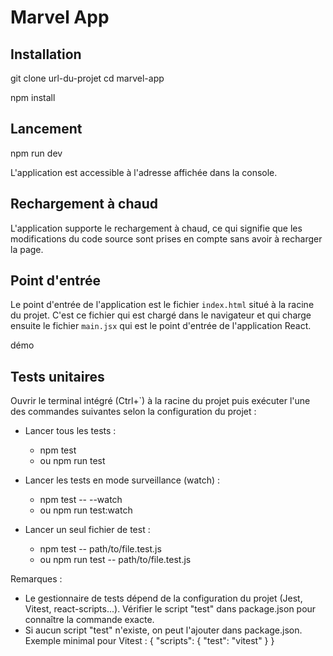 # Marvel App

## Installation

git clone url-du-projet
cd marvel-app

npm install

## Lancement

npm run dev

L'application est accessible à l'adresse affichée dans la console.


## Rechargement à chaud

L'application supporte le rechargement à chaud, ce qui signifie que les modifications du code source sont prises en compte sans avoir à recharger la page.


## Point d'entrée

Le point d'entrée de l'application est le fichier `index.html` situé à la racine du projet. C'est ce fichier qui est chargé dans le navigateur et qui charge ensuite le fichier `main.jsx` qui est le point d'entrée de l'application React.

démo

## Tests unitaires

Ouvrir le terminal intégré (Ctrl+`) à la racine du projet puis exécuter l'une des commandes suivantes selon la configuration du projet :

- Lancer tous les tests :
  - npm test
  - ou npm run test

- Lancer les tests en mode surveillance (watch) :
  - npm test -- --watch
  - ou npm run test:watch

- Lancer un seul fichier de test :
  - npm test -- path/to/file.test.js
  - ou npm run test -- path/to/file.test.js

Remarques :
- Le gestionnaire de tests dépend de la configuration du projet (Jest, Vitest, react-scripts...). Vérifier le script "test" dans package.json pour connaître la commande exacte.
- Si aucun script "test" n'existe, on peut l'ajouter dans package.json. Exemple minimal pour Vitest :
  {
    "scripts": {
      "test": "vitest"
    }
  }